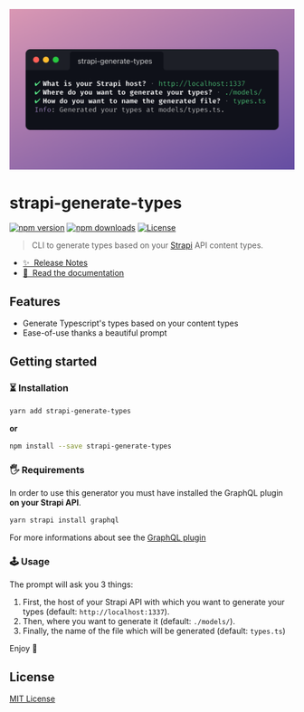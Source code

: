 ![strapi-generate-types](./preview.png)

# strapi-generate-types

[![npm version][npm-version-src]][npm-version-href]
[![npm downloads][npm-downloads-src]][npm-downloads-href]
[![License][license-src]][license-href]

> CLI to generate types based on your [Strapi](https://strapi.io) API content types.

- [✨ &nbsp;Release Notes](https://github.com/stun3r/strapi-sdk-js/releases)
- [📖 &nbsp;Read the documentation](https://strapi-sdk-js.netlify.app)

## Features

- Generate Typescript's types based on your content types
- Ease-of-use thanks a beautiful prompt

## Getting started

### ⏳ Installation

```bash
yarn add strapi-generate-types
```

**or**

```bash
npm install --save strapi-generate-types
```

### 🖐 Requirements

In order to use this generator you must have installed the GraphQL plugin **on your Strapi API**.

```bash
yarn strapi install graphql
```

For more informations about see the [GraphQL plugin](https://strapi.io/documentation/developer-docs/latest/development/plugins/graphql.html) 

### 🕹 Usage

The prompt will ask you 3 things:

1. First, the host of your Strapi API with which you want to generate your types (default: `http://localhost:1337`).
2. Then, where you want to generate it (default: `./models/`).
3. Finally, the name of the file which will be generated (default: `types.ts`)

Enjoy 🎉

## License

[MIT License](./LICENSE)

<!-- Badges -->
[npm-version-src]: https://img.shields.io/npm/v/strapi-generate-types/latest.svg?style=flat-square
[npm-version-href]: https://npmjs.com/package/strapi-generate-types

[npm-downloads-src]: https://img.shields.io/npm/dt/strapi-generate-types.svg?style=flat-square
[npm-downloads-href]: https://npmjs.com/package/strapi-generate-types

[license-src]: https://img.shields.io/npm/l/strapi-generate-types.svg?style=flat-square
[license-href]: ./LICENSE
